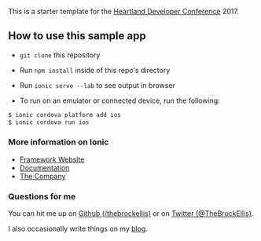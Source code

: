 This is a starter template for the [Heartland Developer Conference](http://careerlink.com/hdc/) 2017.

## How to use this sample app

* `git clone` this repository
* Run `npm install` inside of this repo's directory
* Run `ionic serve --lab` to see output in browser

* To run on an emulator or connected device, run the following:

```bash
$ ionic cordova platform add ios
$ ionic cordova run ios
```

### More information on Ionic
 - [Framework Website](http://ionicframework.com/)
 - [Documentation](http://ionicframework.com/docs/)
 - [The Company](http://ionicframework.com/about)

### Questions for me

You can hit me up on [Github (/thebrockellis)](https://www.github.com/thebrockellis) or on [Twitter (@TheBrockEllis)](http://www.twitter.com/TheBrockEllis).

I also occasionally write things on my [blog](http://www.thebrockellis.com).
